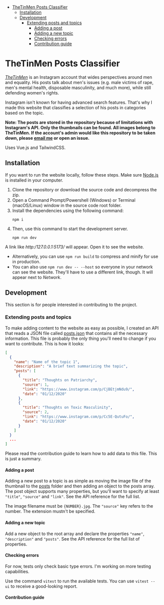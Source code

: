 <!-- TOC -->
* [TheTinMen Posts Classifier](#thetinmen-posts-classifier)
  * [Installation](#installation)
  * [Development](#development)
    * [Extending posts and topics](#extending-posts-and-topics)
      * [Adding a post](#adding-a-post)
      * [Adding a new topic](#adding-a-new-topic)
      * [Checking errors](#checking-errors)
      * [Contribution guide](#contribution-guide)
<!-- TOC -->

# TheTinMen Posts Classifier
_[TheTinMen](https://www.instagram.com/thetinmen/)_ is an Instagram account that wides perspectives around men and equality. His posts talk about men's issues (e.g. male victims of rape, men's mental health, disposable masculinity, and much more), while still defending women's rights.

Instagram isn't known for having advanced search features. That's why I made this website that classifies a 
selection of his posts in categories based on the topic.

**Note: The posts are stored in the repository because of limitations with Instagram's API. Only the thumbnails can 
be found. All images belong to TheTinMen. If the account's admin would like this repository to be taken down, please 
[email me](mailto:backtheportal@gmail.com) or open an issue.**

Uses Vue.js and TailwindCSS.

## Installation
If you want to run the website locally, follow these steps. Make sure [Node.js](https://nodejs.org/) is installed in your computer.
1. Clone the repository or download the source code and decompress the zip.
2. Open a Command Prompt/Powershell (Windows) or Terminal (macOS/Linux) window in the source code root folder.
3. Install the dependencies using the following command:
    ```shell
    npm i
    ```
4. Then, use this command to start the development server.
    ```shell
    npm run dev
    ```
A link like _http:/127.0.0.1:5173/_ will appear. Open it
to see the website.

- Alternatively, you can use `npm run build` to compress and minify for use in production.
- You can also use `npm run dev -- --host` so everyone in your network can see the website. They'll have to use a
  different link, though. It will appear next to *Network*.
## Development
This section is for people interested in contributing to the project.

### Extending posts and topics

To make adding content to the website as easy as possible, I created an 
API that reads a JSON file called [posts.json](posts.json) that contains all the necessary information. This file is 
probably the only thing you'll need to change if you want to contribute. 
This is how 
it looks:

````json
[
  {
    "name": "Name of the topic 1",
    "description": "A brief text summarizing the topic",
    "posts": [
      {
        "title": "Thoughts on Patriarchy",
        "source": 1,
        "link": "https://www.instagram.com/p/CjBEtjmNdu9/",
        "date": "01/12/2020"
      },
      {
        "title": "Thoughts on Toxic Masculinity",
        "source": 2,
        "link": "https://www.instagram.com/p/Cc5E-QutuFo/",
        "date": "01/12/2020"
      }
    ]
  }
  ...
]
````

Please read the contribution guide to learn how to add data to this file. This is just a summary.

#### Adding a post
Adding a new post to a topic is as simple as moving the image file of the thumbnail to the [posts](public/posts) folder and 
then adding an object
to the posts array. The post object supports many properties, but you'll want to specify at least `"title"`, `"source"` and `"link"`. See the API reference for the full list.

The image filename must be `{NUMBER}.jpg`. The `"source"` key refers to the number. The extension mustn't be specified.

#### Adding a new topic
Add a new object to the root array and declare the properties `"name"`, `"description"` and `"posts"`. See the API reference for the full list of properties.

#### Checking errors
For now, tests only check basic type errors. I'm working on more testing capabilities.

Use the command `vitest` to run the available tests. You can use `vitest --ui` to receive a good-looking report.
#### Contribution guide
